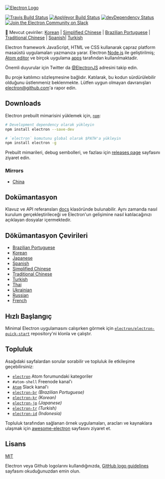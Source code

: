 [![Electron Logo](https://electron.atom.io/images/electron-logo.svg)](https://electron.atom.io/)

[![Travis Build Status](https://travis-ci.org/electron/electron.svg?branch=master)](https://travis-ci.org/electron/electron)
[![AppVeyor Build Status](https://ci.appveyor.com/api/projects/status/bc56v83355fi3369/branch/master?svg=true)](https://ci.appveyor.com/project/electron-bot/electron/branch/master)
[![devDependency Status](https://david-dm.org/electron/electron/dev-status.svg)](https://david-dm.org/electron/electron?type=dev)
[![Join the Electron Community on Slack](http://atom-slack.herokuapp.com/badge.svg)](http://atom-slack.herokuapp.com/)

:memo: Mevcut çeviriler: [Korean](https://github.com/electron/electron/tree/master/docs-translations/ko-KR/project/README.md) | [Simplified Chinese](https://github.com/electron/electron/tree/master/docs-translations/zh-CN/project/README.md) | [Brazilian Portuguese](https://github.com/electron/electron/tree/master/docs-translations/pt-BR/project/README.md) | [Traditional Chinese](https://github.com/electron/electron/tree/master/docs-translations/zh-TW/project/README.md) | [Spanish](https://github.com/electron/electron/tree/master/docs-translations/es/project/README.md)| [Turkish](https://github.com/electron/electron/tree/master/docs-translations/tr-TR/project/README.md)

Electron framework JavaScript, HTML ve CSS kullanarak çapraz platform
masaüstü uygulamaları yazmanıza yarar. Electron [Node.js](https://nodejs.org/) ile geliştirilmiş;
[Atom editor](https://github.com/atom/atom) ve birçok uygulama [apps](https://electron.atom.io/apps) tarafından kullanılmaktadir.

Önemli duyurular için Twitter da [@ElectronJS](https://twitter.com/electronjs) adresini takip edin.

Bu proje katılımcı sözleşmesine bağlıdır. Katılarak,
bu kodun sürdürülebilir olduğunu üstlenmeniz beklenmekte.
Lütfen uygun olmayan davranışları electron@github.com'a rapor edin.

## Downloads

Electron prebuilt mimarisini yüklemek için,
[`npm`](https://docs.npmjs.com/):

```sh
# Development dependency olarak yükleyin
npm install electron --save-dev

# `electron` komutunu global olarak $PATH'a yükleyin
npm install electron -g
```

Prebuilt mimarileri, debug sembolleri, ve fazlası için
[releases page](https://github.com/electron/electron/releases) sayfasını ziyaret edin.

### Mirrors

- [China](https://npm.taobao.org/mirrors/electron)

## Dokümantasyon

Klavuz ve API referansları [docs](https://github.com/electron/electron/tree/master/docs) klasöründe bulunabilir.
Aynı zamanda nasıl kurulum gerçekleştirileceği ve Electron'un gelişimine nasıl katılacağınızı
açıklayan dosyalar içermektedir.

## Dökümantasyon Çevirileri

- [Brazilian Portuguese](https://github.com/electron/electron/tree/master/docs-translations/pt-BR)
- [Korean](https://github.com/electron/electron/tree/master/docs-translations/ko-KR)
- [Japanese](https://github.com/electron/electron/tree/master/docs-translations/jp)
- [Spanish](https://github.com/electron/electron/tree/master/docs-translations/es)
- [Simplified Chinese](https://github.com/electron/electron/tree/master/docs-translations/zh-CN)
- [Traditional Chinese](https://github.com/electron/electron/tree/master/docs-translations/zh-TW)
- [Turkish](https://github.com/electron/electron/tree/master/docs-translations/tr-TR)
- [Thai](https://github.com/electron/electron/tree/master/docs-Translations/th-TH)
- [Ukrainian](https://github.com/electron/electron/tree/master/docs-translations/uk-UA)
- [Russian](https://github.com/electron/electron/tree/master/docs-translations/ru-RU)
- [French](https://github.com/electron/electron/tree/master/docs-translations/fr-FR)

## Hızlı Başlangıç

Minimal Electron uygulamasını calışırken görmek için [`electron/electron-quick-start`](https://github.com/electron/electron-quick-start)
repository'ni klonla ve çalıştır.

## Topluluk

Asağıdaki sayfalardan sorular sorabilir ve topluluk ile etkileşime geçebilirsiniz:

- [`electron`](http://discuss.atom.io/c/electron) Atom forumundaki kategoriler
- `#atom-shell` Freenode kanal'ı
- [`Atom`](http://atom-slack.herokuapp.com/) Slack kanal'ı
- [`electron-br`](https://electron-br.slack.com) *(Brazilian Portuguese)*
- [`electron-kr`](http://www.meetup.com/electron-kr/) *(Korean)*
- [`electron-jp`](https://electron-jp.slack.com) *(Japanese)*
- [`electron-tr`](http://electron-tr.herokuapp.com) *(Turkish)*
- [`electron-id`](https://electron-id.slack.com) *(Indonesia)*

Topluluk tarafından sağlanan örnek uygulamaları, aracları ve kaynaklara ulaşmak için
[awesome-electron](https://github.com/sindresorhus/awesome-electron) sayfasını ziyaret et.

## Lisans

[MIT](https://github.com/electron/electron/blob/master/LICENSE)

Electron veya Github logolarını kullandığınızda, [GitHub logo guidelines](https://github.com/logos) sayfasını okuduğunuzdan emin olun.
